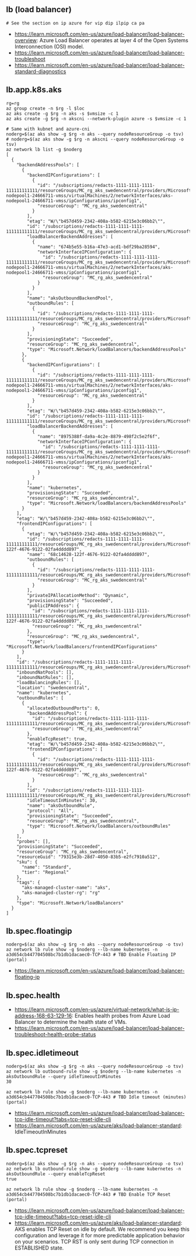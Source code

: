 ## lb (load balancer)

```
# See the section on ip azure for vip dip ilpip ca pa
```

- https://learn.microsoft.com/en-us/azure/load-balancer/load-balancer-overview: Azure Load Balancer operates at layer 4 of the Open Systems Interconnection (OSI) model.
- https://learn.microsoft.com/en-us/azure/load-balancer/load-balancer-troubleshoot
- https://learn.microsoft.com/en-us/azure/load-balancer/load-balancer-standard-diagnostics

## lb.app.k8s.aks

```
rg=rg
az group create -n $rg -l $loc
az aks create -g $rg -n aks -s $vmsize -c 1
az aks create -g $rg -n akscni --network-plugin azure -s $vmsize -c 1

# Same with kubnet and azure-cni
noderg=$(az aks show -g $rg -n aks --query nodeResourceGroup -o tsv)
# noderg=$(az aks show -g $rg -n akscni --query nodeResourceGroup -o tsv)
az network lb list -g $noderg
[
  {
    "backendAddressPools": [
      {
        "backendIPConfigurations": [
          {
            "id": "/subscriptions/redacts-1111-1111-1111-111111111111/resourceGroups/MC_rg_aks_swedencentral/providers/Microsoft.Compute/virtualMachineScaleSets/aks-nodepool1-24666711-vmss/virtualMachines/2/networkInterfaces/aks-nodepool1-24666711-vmss/ipConfigurations/ipconfig1",
            "resourceGroup": "MC_rg_aks_swedencentral"
          }
        ],
        "etag": "W/\"b457d459-2342-408a-b582-6215e3c06bb2\"",
        "id": "/subscriptions/redacts-1111-1111-1111-111111111111/resourceGroups/MC_rg_aks_swedencentral/providers/Microsoft.Network/loadBalancers/kubernetes/backendAddressPools/aksOutboundBackendPool",
        "loadBalancerBackendAddresses": [
          {
            "name": "674b5e55-b16a-47e3-acd1-bdf29ba28594",
            "networkInterfaceIPConfiguration": {
              "id": "/subscriptions/redacts-1111-1111-1111-111111111111/resourceGroups/MC_rg_aks_swedencentral/providers/Microsoft.Compute/virtualMachineScaleSets/aks-nodepool1-24666711-vmss/virtualMachines/2/networkInterfaces/aks-nodepool1-24666711-vmss/ipConfigurations/ipconfig1",
              "resourceGroup": "MC_rg_aks_swedencentral"
            }
          }
        ],
        "name": "aksOutboundBackendPool",
        "outboundRules": [
          {
            "id": "/subscriptions/redacts-1111-1111-1111-111111111111/resourceGroups/MC_rg_aks_swedencentral/providers/Microsoft.Network/loadBalancers/kubernetes/outboundRules/aksOutboundRule",
            "resourceGroup": "MC_rg_aks_swedencentral"
          }
        ],
        "provisioningState": "Succeeded",
        "resourceGroup": "MC_rg_aks_swedencentral",
        "type": "Microsoft.Network/loadBalancers/backendAddressPools"
      },
      {
        "backendIPConfigurations": [
          {
            "id": "/subscriptions/redacts-1111-1111-1111-111111111111/resourceGroups/MC_rg_aks_swedencentral/providers/Microsoft.Compute/virtualMachineScaleSets/aks-nodepool1-24666711-vmss/virtualMachines/2/networkInterfaces/aks-nodepool1-24666711-vmss/ipConfigurations/ipconfig1",
            "resourceGroup": "MC_rg_aks_swedencentral"
          }
        ],
        "etag": "W/\"b457d459-2342-408a-b582-6215e3c06bb2\"",
        "id": "/subscriptions/redacts-1111-1111-1111-111111111111/resourceGroups/MC_rg_aks_swedencentral/providers/Microsoft.Network/loadBalancers/kubernetes/backendAddressPools/kubernetes",
        "loadBalancerBackendAddresses": [
          {
            "name": "8975388f-da9a-4c2e-8879-498f2c5e2f6f",
            "networkInterfaceIPConfiguration": {
              "id": "/subscriptions/redacts-1111-1111-1111-111111111111/resourceGroups/MC_rg_aks_swedencentral/providers/Microsoft.Compute/virtualMachineScaleSets/aks-nodepool1-24666711-vmss/virtualMachines/2/networkInterfaces/aks-nodepool1-24666711-vmss/ipConfigurations/ipconfig1",
              "resourceGroup": "MC_rg_aks_swedencentral"
            }
          }
        ],
        "name": "kubernetes",
        "provisioningState": "Succeeded",
        "resourceGroup": "MC_rg_aks_swedencentral",
        "type": "Microsoft.Network/loadBalancers/backendAddressPools"
      }
    ],
    "etag": "W/\"b457d459-2342-408a-b582-6215e3c06bb2\"",
    "frontendIPConfigurations": [
      {
        "etag": "W/\"b457d459-2342-408a-b582-6215e3c06bb2\"",
        "id": "/subscriptions/redacts-1111-1111-1111-111111111111/resourceGroups/MC_rg_aks_swedencentral/providers/Microsoft.Network/loadBalancers/kubernetes/frontendIPConfigurations/68c14628-122f-4676-9122-02fa4dddd897",
        "name": "68c14628-122f-4676-9122-02fa4dddd897",
        "outboundRules": [
          {
            "id": "/subscriptions/redacts-1111-1111-1111-111111111111/resourceGroups/MC_rg_aks_swedencentral/providers/Microsoft.Network/loadBalancers/kubernetes/outboundRules/aksOutboundRule",
            "resourceGroup": "MC_rg_aks_swedencentral"
          }
        ],
        "privateIPAllocationMethod": "Dynamic",
        "provisioningState": "Succeeded",
        "publicIPAddress": {
          "id": "/subscriptions/redacts-1111-1111-1111-111111111111/resourceGroups/MC_rg_aks_swedencentral/providers/Microsoft.Network/publicIPAddresses/68c14628-122f-4676-9122-02fa4dddd897",
          "resourceGroup": "MC_rg_aks_swedencentral"
        },
        "resourceGroup": "MC_rg_aks_swedencentral",
        "type": "Microsoft.Network/loadBalancers/frontendIPConfigurations"
      }
    ],
    "id": "/subscriptions/redacts-1111-1111-1111-111111111111/resourceGroups/MC_rg_aks_swedencentral/providers/Microsoft.Network/loadBalancers/kubernetes",
    "inboundNatPools": [],
    "inboundNatRules": [],
    "loadBalancingRules": [],
    "location": "swedencentral",
    "name": "kubernetes",
    "outboundRules": [
      {
        "allocatedOutboundPorts": 0,
        "backendAddressPool": {
          "id": "/subscriptions/redacts-1111-1111-1111-111111111111/resourceGroups/MC_rg_aks_swedencentral/providers/Microsoft.Network/loadBalancers/kubernetes/backendAddressPools/aksOutboundBackendPool",
          "resourceGroup": "MC_rg_aks_swedencentral"
        },
        "enableTcpReset": true,
        "etag": "W/\"b457d459-2342-408a-b582-6215e3c06bb2\"",
        "frontendIPConfigurations": [
          {
            "id": "/subscriptions/redacts-1111-1111-1111-111111111111/resourceGroups/MC_rg_aks_swedencentral/providers/Microsoft.Network/loadBalancers/kubernetes/frontendIPConfigurations/68c14628-122f-4676-9122-02fa4dddd897",
            "resourceGroup": "MC_rg_aks_swedencentral"
          }
        ],
        "id": "/subscriptions/redacts-1111-1111-1111-111111111111/resourceGroups/MC_rg_aks_swedencentral/providers/Microsoft.Network/loadBalancers/kubernetes/outboundRules/aksOutboundRule",
        "idleTimeoutInMinutes": 30,
        "name": "aksOutboundRule",
        "protocol": "All",
        "provisioningState": "Succeeded",
        "resourceGroup": "MC_rg_aks_swedencentral",
        "type": "Microsoft.Network/loadBalancers/outboundRules"
      }
    ],
    "probes": [],
    "provisioningState": "Succeeded",
    "resourceGroup": "MC_rg_aks_swedencentral",
    "resourceGuid": "79315e3b-28d7-4050-83b5-e2fc7910a512",
    "sku": {
      "name": "Standard",
      "tier": "Regional"
    },
    "tags": {
      "aks-managed-cluster-name": "aks",
      "aks-managed-cluster-rg": "rg"
    },
    "type": "Microsoft.Network/loadBalancers"
  }
]
```

## lb.spec.floatingip

```
noderg=$(az aks show -g $rg -n aks --query nodeResourceGroup -o tsv)
az network lb rule show -g $noderg --lb-name kubernetes -n a3d654cb447704508bc7b1db1dacaec0-TCP-443 # TBD Enable Floating IP (portal)
```

- https://learn.microsoft.com/en-us/azure/load-balancer/load-balancer-floating-ip

## lb.spec.health

- https://learn.microsoft.com/en-us/azure/virtual-network/what-is-ip-address-168-63-129-16: Enables health probes from Azure Load Balancer to determine the health state of VMs.
- https://learn.microsoft.com/en-us/azure/load-balancer/load-balancer-troubleshoot-health-probe-status

## lb.spec.idletimeout

```
noderg=$(az aks show -g $rg -n aks --query nodeResourceGroup -o tsv)
az network lb outbound-rule show -g $noderg --lb-name kubernetes -n aksOutboundRule --query idleTimeoutInMinutes
30

az network lb rule show -g $noderg --lb-name kubernetes -n a3d654cb447704508bc7b1db1dacaec0-TCP-443 # TBD Idle timeout (minutes) (portal)
```

- https://learn.microsoft.com/en-us/azure/load-balancer/load-balancer-tcp-idle-timeout?tabs=tcp-reset-idle-cli
- https://learn.microsoft.com/en-us/azure/aks/load-balancer-standard: IdleTimeoutInMinutes

## lb.spec.tcpreset

```
noderg=$(az aks show -g $rg -n aks --query nodeResourceGroup -o tsv)
az network lb outbound-rule show -g $noderg --lb-name kubernetes -n aksOutboundRule --query enableTcpReset
true
```

```
az network lb rule show -g $noderg --lb-name kubernetes -n a3d654cb447704508bc7b1db1dacaec0-TCP-443 # TBD Enable TCP Reset (portal)
```

- https://learn.microsoft.com/en-us/azure/load-balancer/load-balancer-tcp-idle-timeout?tabs=tcp-reset-idle-cli
- https://learn.microsoft.com/en-us/azure/aks/load-balancer-standard: AKS enables TCP Reset on idle by default. We recommend you keep this configuration and leverage it for more predictable application behavior on your scenarios. TCP RST is only sent during TCP connection in ESTABLISHED state.
